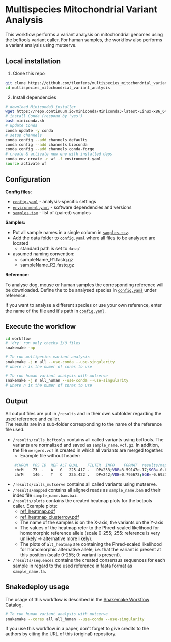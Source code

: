 # Multispecies Mitochondrial Variant Analysis 
 
This workflow performs a variant analysis on mitochondrial genomes using the bcftools variant caller.
For human samples, the workflow also performs a variant analysis using mutserve.

## Local installation
1. Clone this repo
```bash
git clone https://github.com/tlenfers/multispecies_mitochondrial_variant_analysis.git
cd multispecies_mitochondrial_variant_analysis
```

2. Install dependencies
```bash
# download Miniconda3 installer
wget https://repo.continuum.io/miniconda/Miniconda3-latest-Linux-x86_64.sh -O miniconda.sh
# install Conda (respond by 'yes')
bash miniconda.sh
# update Conda
conda update -y conda
# setup channels 
conda config --add channels defaults
conda config --add channels bioconda
conda config --add channels conda-forge
# create & activate new env with installed deps
conda env create -n wf -f environment.yaml
source activate wf
```
## Configuration
**Config files**:

  - [`config.yaml`](config/config.yaml) - analysis-specific settings 
  - [`environment.yaml`](environment.yaml) - software dependencies and versions
  - [`samples.tsv`](config/samples.tsv) - list of (paired) samples

**Samples:**

  - Put all sample names in a single column in [`samples.tsv`](/config/samples.tsv).
  - Add the data folder to [`config.yaml`](config/config.yaml) where all files to be analysed are located
    - standard path is set to `data/` 
  - assumed naming convention:
    - sampleName_R1.fastq.gz
    - sampleName_R2.fastq.gz

**Reference:**

To analyse dog, mouse or human samples the corresponding reference will be downloaded.
Define the to be analysed species in [`config.yaml`](/config/config.yaml) under reference.

If you want to analyse a different species or use your own reference, enter the name of the file and it's path in [`config.yaml`](config/config.yaml).

## Execute the workflow
```bash
cd workflow
# 'dry' run only checks I/O files
snakemake -np

# To run mutlipecies variant analysis
snakemake -j n all --use-conda --use-singularity
# where n is the numer of cores to use

# To run human variant analysis with mutserve
snakemake -j n all_human --use-conda --use-singularity
# where n is the numer of cores to use
```


## Output
All output files are put in `/results` and in their own subfolder regarding the used reference and caller.  
The results are in a sub-folder corresponding to the name of the reference file used.  
- `/results/calls_bcftools` contains all called variants using bcftools. The variants are normalized and saved as `sample_name.vcf.gz`. In addition, the file `mergerd.vcf` is created in which all variants are merged together.
  - Example file without header:
```bash
    #CHROM	POS	ID	REF	ALT	QUAL	FILTER	INFO	FORMAT	results/mapped/human/AGS-3xMOI25-CAD-1_S34.bam
    chrM	73	.	A	G	225.417	.	DP=253;VDB=3.59147e-17;SGB=-0.693147;MQSBZ=0;FS=0;MQ0F=0;AC=1;AN=1;DP4=0,0,240,5;MQ=60	GT:PL	1:255,0
    chrM	146	.	T	C	225.422	.	DP=242;VDB=0.795672;SGB=-0.693147;MQSBZ=0;FS=0;MQ0F=0;AC=1;AN=1;DP4=0,0,165,52;MQ=60	GT:PL	1:255,0
```    
- `/results/calls_mutserve` contains all called variants using mutserve.
- `/results/mapped` contains all aligned reads as `sample_name.bam` ad their index file `sample_name.bam.bai`. 
- `/results/plots` contains the created heatmap plots for the bctools caller. Example plots:
  - [ref_heatmap.pdf](https://github.com/TLenfers/multispecies_mitochondrial_variant_analysis/files/8379593/ref_heatmap.pdf)
  - [ref_heatmap_clusterrow.pdf](https://github.com/TLenfers/multispecies_mitochondrial_variant_analysis/files/8379594/ref_heatmap_clusterrow.pdf)
  - The name of the samples is on the X-axis, the variants on the Y-axis
  - The values of the heatmap refer to the Phred-scaled likelihood for homomorphic reference allele (scale 0-255; 255: reference is very unlikely -> alternative more likely).
  - The plots of `alt_heatmap` are containing the Phred-scaled likelihood for homomorphic alternative allele, i.e. that the variant is present at this position (scale 0-255; 0: variant is present).
- `/results/sequences` contains the created consensus sequences for each sample in regard to the used reference in fasta format as `sample_name.fa`.

## Snakedeploy usage
The usage of this workflow is described in the [Snakemake Workflow Catalog](https://snakemake.github.io/snakemake-workflow-catalog?usage=TLenfers/multispecies_mitochondrial_variant_analysis).
```bash
# To run human variant analysis with mutserve
snakemake --cores all all_human --use-conda --use-singularity 
```

If you use this workflow in a paper, don't forget to give credits to the authors by citing the URL of this (original) repository.

